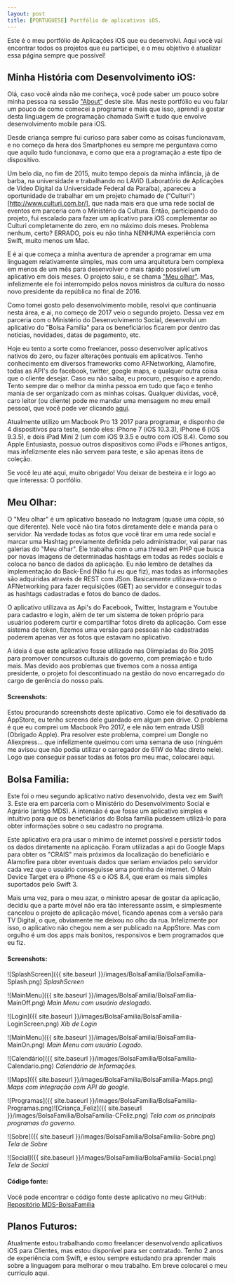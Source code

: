 ```yaml
---
layout: post
title: [PORTUGUESE] Portfólio de aplicativos iOS.
---
```


Este é o meu portfólio de Aplicações iOS que eu desenvolvi. Aqui você vai encontrar todos os projetos que eu participei, e o meu objetivo é atualizar essa página sempre que possível!

## Minha História com Desenvolvimento iOS:

Olá, caso você ainda não me conheça, você pode saber um pouco sobre minha pessoa na sessão ["About"](https://luzejunior.github.io/about/) deste site.
Mas neste portfólio eu vou falar um pouco de como comecei a programar e mais que isso, aprendi a gostar desta linguagem de programação chamada Swift e tudo que envolve desenvolvimento mobile para iOS.

Desde criança sempre fui curioso para saber como as coisas funcionavam, e no começo da hera dos Smartphones eu sempre me perguntava como que aquilo tudo funcionava, e como que era a programação a este tipo de dispositivo.

Um belo dia, no fim de 2015, muito tempo depois da minha infância, já de barba, na universidade e trabalhando no LAViD (Laboratório de Aplicações de Video Digital da Universidade Federal da Paraíba), apareceu a oportunidade de trabalhar em um projeto chamado de ("Culturi")[http://www.culturi.com.br/], que nada mais era que uma rede social de eventos em parceria com o Ministério da Cultura. Então, participando do projeto, fui escalado para fazer um aplicativo para iOS complementar ao Culturi completamente do zero, em no máximo dois meses. Problema nenhum, certo? ERRADO, pois eu não tinha NENHUMA experiência com Swift, muito menos um Mac.

E é ai que começa a minha aventura de aprender a programar em uma linguagem relativamente simples, mas com uma arquitetura bem complexa em menos de um mês para desenvolver o mais rápido possível um aplicativo em dois meses. O projeto saiu, e se chama ["Meu olhar"](http://meuolhar.culturi.com.br/). Mas, infelizmente ele foi interrompido pelos novos ministros da cultura do nosso novo presidente da república no final de 2016.

Como tomei gosto pelo desenvolvimento mobile, resolvi que continuaria nesta área, e ai, no começo de 2017 veio o segundo projeto. Dessa vez em parceria com o Ministério do Desenvolvimento Social, desenvolvi um aplicativo do "Bolsa Família" para os beneficiários ficarem por dentro das noticias, novidades, datas de pagamento, etc.

Hoje eu tento a sorte como freelancer, posso desenvolver aplicativos nativos do zero, ou fazer alterações pontuais em aplicativos. Tenho conhecimento em diversos frameworks como AFNetworking, Alamofire, todas as API's do facebook, twitter, google maps, e qualquer outra coisa que o cliente desejar. Caso eu não saiba, eu procuro, pesquiso e aprendo. Tento sempre dar o melhor da minha pessoa em tudo que faço e tenho mania de ser organizado com as minhas coisas. Qualquer dúvidas, você, caro leitor (ou cliente) pode me mandar uma mensagem no meu email pessoal, que você pode ver clicando [aqui](https://luzejunior.github.io/about/).

Atualmente utilizo um Macbook Pro 13 2017 para programar, e disponho de 4 dispositivos para teste, sendo eles: iPhone 7 (iOS 10.3.3), iPhone 6 (iOS 9.3.5), e dois iPad Mini 2 (um com iOS 9.3.5 e outro com iOS 8.4). Como sou Apple Entusiasta, possuo outros dispositivos como iPods e iPhones antigos, mas infelizmente eles não servem para teste, e são apenas itens de coleção.

Se você leu até aqui, muito obrigado! Vou deixar de besteira e ir logo ao que interessa: O portfólio.

## Meu Olhar:

 O "Meu olhar" é um aplicativo baseado no Instagram (quase uma cópia, só que diferente). Nele você não tira fotos diretamente dele e manda para o servidor. Na verdade todas as fotos que você tirar em uma rede social e marcar uma Hashtag previamente definida pelo administrador, vai parar nas galerias do "Meu olhar". Ele trabalha com o uma thread em PHP que busca por novas imagens de determinadas hashtags em todas as redes sociais e coloca no banco de dados da aplicação. Eu não lembro de detalhes da implementação do Back-End (Não fui eu que fiz), mas todas as informações são adquiridas através de REST com JSon. Basicamente utilizava-mos o AFNetworking para fazer requisições (GET) ao servidor e conseguir todas as hashtags cadastradas e fotos do banco de dados.

 O aplicativo utilizava as Api's do Facebook, Twitter, Instagram e Youtube para cadastro e login, além de ter um sistema de token próprio para usuários poderem curtir e compartilhar fotos direto da aplicação. Com esse sistema de token, fizemos uma versão para pessoas não cadastradas poderem apenas ver as fotos que estavam no aplicativo.

 A ideia é que este aplicativo fosse utilizado nas Olimpíadas do Rio 2015 para promover concursos culturais do governo, com premiação e tudo mais. Mas devido aos problemas que tivemos com a nossa antiga presidente, o projeto foi descontinuado na gestão do novo encarregado do cargo de gerência do nosso país.

#### Screenshots:

Estou procurando screenshots deste aplicativo. Como ele foi desativado da AppStore, eu tenho screens dele guardado em algum pen drive. O problema é que eu comprei um Macbook Pro 2017, e ele não tem entrada USB (Obrigado Apple). Pra resolver este problema, comprei um Dongle no Aliexpress... que infelizmente queimou com uma semana de uso (ninguém me avisou que não podia utilizar o carregador de 61W do Mac direto nele). Logo que conseguir passar todas as fotos pro meu mac, colocarei aqui.

## Bolsa Familia:

Este foi o meu segundo aplicativo nativo desenvolvido, desta vez em Swift 3. Este era em parceria com o Ministério do Desenvolvimento Social e Agrário (antigo MDS). A intensão é que fosse um aplicativo simples e intuitivo para que os beneficiários do Bolsa família pudessem utilizá-lo para obter informações sobre o seu cadastro no programa.

Este aplicativo era pra usar o mínimo de internet possível e persistir todos os dados diretamente na aplicação. Foram utilizadas a api do Google Maps para obter os "CRAIS" mais próximos da localização do beneficiário e Alamofire para obter eventuais dados que seriam enviados pelo servidor cada vez que o usuário conseguisse uma pontinha de internet. O Main Device Target era o iPhone 4S e o iOS 8.4, que eram os mais simples suportados pelo Swift 3.

Mais uma vez, para o meu azar, o ministro apesar de gostar da aplicação, decidiu que a parte móvel não era tão interessante assim, e simplesmente cancelou o projeto de aplicação móvel, ficando apenas com a versão para TV Digital, o que, obviamente me deixou no olho da rua. Infelizmente por isso, o aplicativo não chegou nem a ser publicado na AppStore. Mas com orgulho é um dos apps mais bonitos, responsivos e bem programados que eu fiz.

#### Screenshots:

![SplashScreen]({{ site.baseurl }}/images/BolsaFamilia/BolsaFamilia-Splash.png)
*SplashScreen*

![MainMenu]({{ site.baseurl }}/images/BolsaFamilia/BolsaFamilia-MainOff.png)
*Main Menu com usuário deslogado.*

![Login]({{ site.baseurl }}/images/BolsaFamilia/BolsaFamilia-LoginScreen.png)
*Xib de Login*

![MainMenu]({{ site.baseurl }}/images/BolsaFamilia/BolsaFamilia-MainOn.png)
*Main Menu com usuário Logado.*

![Calendário]({{ site.baseurl }}/images/BolsaFamilia/BolsaFamilia-Calendario.png)
*Calendário de Informações.*

![Maps]({{ site.baseurl }}/images/BolsaFamilia/BolsaFamilia-Maps.png)
*Maps com integração com API do google.*

![Programas]({{ site.baseurl }}/images/BolsaFamilia/BolsaFamilia-Programas.png)![Criança_Feliz]({{ site.baseurl }}/images/BolsaFamilia/BolsaFamilia-CFeliz.png)
*Tela com os principais programas do governo.*

![Sobre]({{ site.baseurl }}/images/BolsaFamilia/BolsaFamilia-Sobre.png)
*Tela de Sobre*

![Social]({{ site.baseurl }}/images/BolsaFamilia/BolsaFamilia-Social.png)
*Tela de Social*

#### Código fonte:

Você pode encontrar o código fonte deste aplicativo no meu GitHub: [Repositório MDS-BolsaFamilia](https://github.com/luzejunior/MDS-BolsaFamilia)

## Planos Futuros:

Atualmente estou trabalhando como freelancer desenvolvendo aplicativos iOS para Clientes, mas estou disponível para ser contratado. Tenho 2 anos de experiência com Swift, e estou sempre estudando pra aprender mais sobre a linguagem para melhorar o meu trabalho.
Em breve colocarei o meu currículo aqui.
